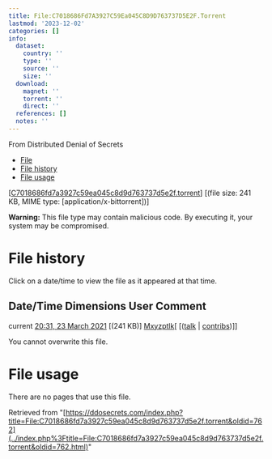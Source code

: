 ```yaml
---
title: File:C7018686Fd7A3927C59Ea045C8D9D763737D5E2F.Torrent
lastmod: '2023-12-02'
categories: []
info:
  dataset:
    country: ''
    type: ''
    source: ''
    size: ''
  download:
    magnet: ''
    torrent: ''
    direct: ''
  references: []
  notes: ''
---
```




From Distributed Denial of Secrets

- [File](./File:C7018686fd7a3927c59ea045c8d9d763737d5e2f.torrent.html#file)
- [File
history](./File:C7018686fd7a3927c59ea045c8d9d763737d5e2f.torrent.html#filehistory)
- [File
usage](./File:C7018686fd7a3927c59ea045c8d9d763737d5e2f.torrent.html#filelinks)

[[C7018686fd7a3927c59ea045c8d9d763737d5e2f.torrent](../images/4/44/C7018686fd7a3927c59ea045c8d9d763737d5e2f.torrent "C7018686fd7a3927c59ea045c8d9d763737d5e2f.torrent")]
‎[(file size: 241 KB, MIME type:
[application/x-bittorrent])]

**Warning:** This file type may contain malicious code. By executing it,
your system may be compromised.

# File history

Click on a date/time to view the file as it appeared at that time.

Date/Time Dimensions User Comment
---
current [20:31, 23 March 2021](../images/4/44/C7018686fd7a3927c59ea045c8d9d763737d5e2f.torrent) [(241 KB)] [Mxyzptlk](../index.php%3Ftitle=User:Mxyzptlk&action=edit&redlink=1.html "User:Mxyzptlk (page does not exist)")[ [([talk](../index.php%3Ftitle=User_talk:Mxyzptlk&action=edit&redlink=1.html "User talk:Mxyzptlk (page does not exist)") | [contribs](./Special:Contributions/Mxyzptlk.html "Special:Contributions/Mxyzptlk"))]]

You cannot overwrite this file.

# File usage

There are no pages that use this file.

Retrieved from
"[https://ddosecrets.com/index.php?title=File:C7018686fd7a3927c59ea045c8d9d763737d5e2f.torrent&oldid=762](../index.php%3Ftitle=File:C7018686fd7a3927c59ea045c8d9d763737d5e2f.torrent&oldid=762.html)"

